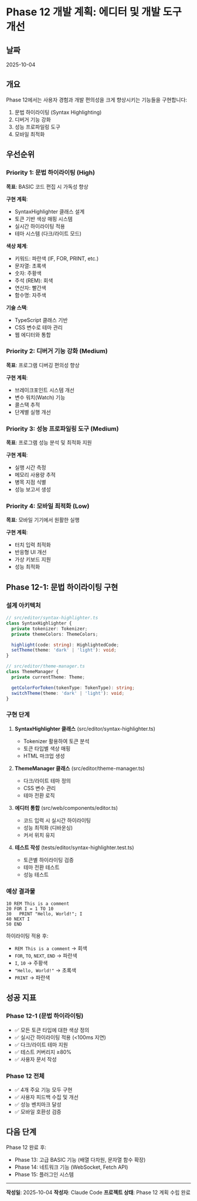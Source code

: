 # Phase 12 개발 계획: 에디터 및 개발 도구 개선

## 날짜
2025-10-04

## 개요
Phase 12에서는 사용자 경험과 개발 편의성을 크게 향상시키는 기능들을 구현합니다:
1. 문법 하이라이팅 (Syntax Highlighting)
2. 디버거 기능 강화
3. 성능 프로파일링 도구
4. 모바일 최적화

## 우선순위

### Priority 1: 문법 하이라이팅 (High)
**목표**: BASIC 코드 편집 시 가독성 향상

**구현 계획**:
- SyntaxHighlighter 클래스 설계
- 토큰 기반 색상 매핑 시스템
- 실시간 하이라이팅 적용
- 테마 시스템 (다크/라이트 모드)

**색상 체계**:
- 키워드: 파란색 (IF, FOR, PRINT, etc.)
- 문자열: 초록색
- 숫자: 주황색
- 주석 (REM): 회색
- 연산자: 빨간색
- 함수명: 자주색

**기술 스택**:
- TypeScript 클래스 기반
- CSS 변수로 테마 관리
- 웹 에디터와 통합

### Priority 2: 디버거 기능 강화 (Medium)
**목표**: 프로그램 디버깅 편의성 향상

**구현 계획**:
- 브레이크포인트 시스템 개선
- 변수 워치(Watch) 기능
- 콜스택 추적
- 단계별 실행 개선

### Priority 3: 성능 프로파일링 도구 (Medium)
**목표**: 프로그램 성능 분석 및 최적화 지원

**구현 계획**:
- 실행 시간 측정
- 메모리 사용량 추적
- 병목 지점 식별
- 성능 보고서 생성

### Priority 4: 모바일 최적화 (Low)
**목표**: 모바일 기기에서 원활한 실행

**구현 계획**:
- 터치 입력 최적화
- 반응형 UI 개선
- 가상 키보드 지원
- 성능 최적화

## Phase 12-1: 문법 하이라이팅 구현

### 설계 아키텍처

```typescript
// src/editor/syntax-highlighter.ts
class SyntaxHighlighter {
  private tokenizer: Tokenizer;
  private themeColors: ThemeColors;

  highlight(code: string): HighlightedCode;
  setTheme(theme: 'dark' | 'light'): void;
}

// src/editor/theme-manager.ts
class ThemeManager {
  private currentTheme: Theme;

  getColorForToken(tokenType: TokenType): string;
  switchTheme(theme: 'dark' | 'light'): void;
}
```

### 구현 단계

1. **SyntaxHighlighter 클래스** (src/editor/syntax-highlighter.ts)
   - Tokenizer 활용하여 토큰 분석
   - 토큰 타입별 색상 매핑
   - HTML 마크업 생성

2. **ThemeManager 클래스** (src/editor/theme-manager.ts)
   - 다크/라이트 테마 정의
   - CSS 변수 관리
   - 테마 전환 로직

3. **에디터 통합** (src/web/components/editor.ts)
   - 코드 입력 시 실시간 하이라이팅
   - 성능 최적화 (디바운싱)
   - 커서 위치 유지

4. **테스트 작성** (tests/editor/syntax-highlighter.test.ts)
   - 토큰별 하이라이팅 검증
   - 테마 전환 테스트
   - 성능 테스트

### 예상 결과물

```basic
10 REM This is a comment
20 FOR I = 1 TO 10
30   PRINT "Hello, World!"; I
40 NEXT I
50 END
```

하이라이팅 적용 후:
- `REM This is a comment` → 회색
- `FOR`, `TO`, `NEXT`, `END` → 파란색
- `I`, `10` → 주황색
- `"Hello, World!"` → 초록색
- `PRINT` → 파란색

## 성공 지표

### Phase 12-1 (문법 하이라이팅)
- ✅ 모든 토큰 타입에 대한 색상 정의
- ✅ 실시간 하이라이팅 적용 (<100ms 지연)
- ✅ 다크/라이트 테마 지원
- ✅ 테스트 커버리지 ≥80%
- ✅ 사용자 문서 작성

### Phase 12 전체
- ✅ 4개 주요 기능 모두 구현
- ✅ 사용자 피드백 수집 및 개선
- ✅ 성능 벤치마크 달성
- ✅ 모바일 호환성 검증

## 다음 단계

Phase 12 완료 후:
- Phase 13: 고급 BASIC 기능 (배열 다차원, 문자열 함수 확장)
- Phase 14: 네트워크 기능 (WebSocket, Fetch API)
- Phase 15: 플러그인 시스템

---

**작성일**: 2025-10-04
**작성자**: Claude Code
**프로젝트 상태**: Phase 12 계획 수립 완료
